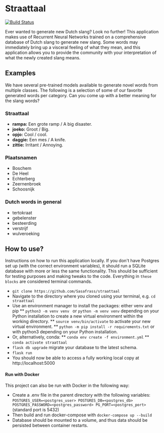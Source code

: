 # Straattaal
[![Build Status](https://app.travis-ci.com/Sasafrass/straattaal.svg?branch=master)](https://app.travis-ci.com/Sasafrass/straattaal)

Ever wanted to generate new Dutch slang? Look no further! This application makes use of Recurrent Neural Networks trained on a comprehensive database of Dutch slang to generate new slang. Some words may immediately bring up a visceral feeling of what they mean, and this application allows you to provide the community with your interpretation of what the newly created slang means.

## Examples
We have several pre-trained models available to generate novel words from multiple classes. The following is a selection of some of our favorite generated words per category. Can you come up with a better meaning for the slang words?

### Straattaal
- **rampa:** Een grote ramp / A big disaster.
- **joeko:** Groot / Big.
- **opjo:** Cool / cool.
- **daggie:** Een mes / A knife.
- **zittie:** Irritant / Annoying.

### Plaatsnamen
- Boschem
- De Heel
- Echterberg
- Zeernenbroek
- Schoosnijk

### Dutch words in general
- tertokraat
- gebelenster
- besteerding
- verstrijf
- wulveroeking



## How to use?

Instructions on how to run this application locally. If you don't have Postgres set up (with the correct environment variables), it should run a SQLite database with more or less the same functionality. This should be sufficient for testing purposes and making tweaks to the code. Everything in ```these blocks``` are considered terminal commands.

*  ```git clone https://github.com/Sasafrass/straattaal```
* Navigate to the directory where you cloned using your terminal, e.g. ```cd straattaal```
* Use an environment manager to install the packages: either venv and pip
** ```python3 -m venv venv ``` or ```python -m venv venv``` depending on your Python installation to create a new virtual environment within the working directory.
** ```source venv/bin/activate``` to activate your new virtual environment.
** ```python -m pip install -r requirements.txt``` or with python3 depending on your Python installation.
* Or, alternatively, conda:
** ```conda env create -f environment.yml```
** ```conda activate straattaal```
* ```flask db upgrade``` migrate your database to the latest schema.
* ```flask run```
* You should now be able to access a fully working local copy at http://localhost:5000

#### Run with Docker

This project can also be run with Docker in the following way:

* Create a .env file in the parent directory with the following variables: ```POSTGRES_USER=<postgres_user> POSTGRES_DB=<postgres_db> POSTGRES_PASSWORD=<postgres_password> PG_PORT=<postgres_port>``` (standard port is 5432)
* Then build and run docker-compose with ```docker-compose up --build```
* Database should be mounted to a volume, and thus data should be persisted between container restarts.

